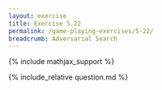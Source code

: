 ```yaml
---
layout: exercise
title: Exercise 5.22
permalink: /game-playing-exercises/5-22/
breadcrumb: Adversarial Search
---
```


{% include mathjax_support %}

<div><i class="arrow-up" data-chapter="game-playing-exercises" data-exercise="ex_22" data-rating="0"></i></div>
{% include_relative question.md %}
